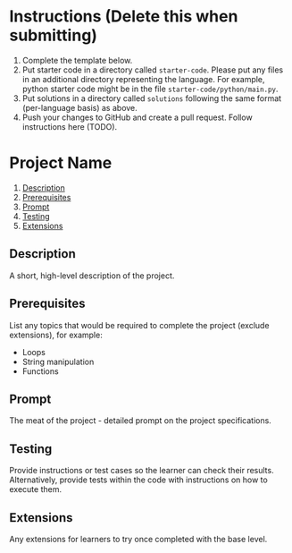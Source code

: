 # Instructions (Delete this when submitting)

1. Complete the template below.
2. Put starter code in a directory called `starter-code`. Please put any files in an additional directory representing the language. For example, python starter code might be in the file `starter-code/python/main.py`.
3. Put solutions in a directory called `solutions` following the same format (per-language basis) as above.
4. Push your changes to GitHub and create a pull request. Follow instructions here (TODO).

# Project Name

1. [Description](#description)
2. [Prerequisites](#prerequisites)
3. [Prompt](#prompt)
4. [Testing](#testing)
5. [Extensions](#extensions)

## Description

A short, high-level description of the project.

## Prerequisites

List any topics that would be required to complete the project (exclude extensions), for example:

- Loops
- String manipulation
- Functions

## Prompt

The meat of the project - detailed prompt on the project specifications.

## Testing

Provide instructions or test cases so the learner can check their results. Alternatively, provide tests within the code with instructions on how to execute them.

## Extensions

Any extensions for learners to try once completed with the base level.

